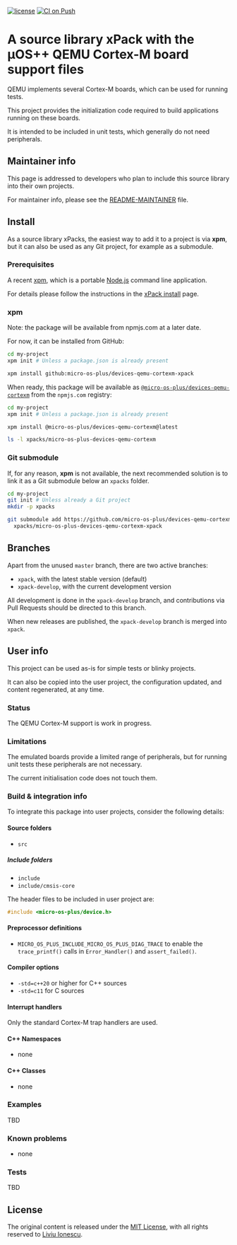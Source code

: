 [![license](https://img.shields.io/github/license/micro-os-plus/devices-qemu-cortexm-xpack)](https://github.com/micro-os-plus/devices-qemu-cortexm-xpack/blob/xpack/LICENSE)
[![CI on Push](https://github.com/micro-os-plus/devices-qemu-cortexm-xpack/workflows/CI%20on%20Push/badge.svg)](https://github.com/micro-os-plus/devices-qemu-cortexm-xpack/actions?query=workflow%3A%22CI+on+Push%22)

# A source library xPack with the µOS++ QEMU Cortex-M board support files

QEMU implements several Cortex-M boards, which can be used for running
tests.

This project provides the initialization code required to build
applications running on these boards.

It is intended to be included in unit tests, which generally do not
need peripherals.

## Maintainer info

This page is addressed to developers who plan to include this source
library into their own projects.

For maintainer info, please see the
[README-MAINTAINER](README-MAINTAINER.md) file.

## Install

As a source library xPacks, the easiest way to add it to a project is via
**xpm**, but it can also be used as any Git project, for example as a submodule.

### Prerequisites

A recent [xpm](https://xpack.github.io/xpm/),
which is a portable [Node.js](https://nodejs.org/) command line application.

For details please follow the instructions in the
[xPack install](https://xpack.github.io/install/) page.

### xpm

Note: the package will be available from npmjs.com at a later date.

For now, it can be installed from GitHub:

```sh
cd my-project
xpm init # Unless a package.json is already present

xpm install github:micro-os-plus/devices-qemu-cortexm-xpack
```

When ready, this package will be available as
[`@micro-os-plus/devices-qemu-cortexm`](https://www.npmjs.com/package/@micro-os-plus/devices-qemu-cortexm)
from the `npmjs.com` registry:

```sh
cd my-project
xpm init # Unless a package.json is already present

xpm install @micro-os-plus/devices-qemu-cortexm@latest

ls -l xpacks/micro-os-plus-devices-qemu-cortexm
```

### Git submodule

If, for any reason, **xpm** is not available, the next recommended
solution is to link it as a Git submodule below an `xpacks` folder.

```sh
cd my-project
git init # Unless already a Git project
mkdir -p xpacks

git submodule add https://github.com/micro-os-plus/devices-qemu-cortexm-xpack.git \
  xpacks/micro-os-plus-devices-qemu-cortexm-xpack
```

## Branches

Apart from the unused `master` branch, there are two active branches:

- `xpack`, with the latest stable version (default)
- `xpack-develop`, with the current development version

All development is done in the `xpack-develop` branch, and contributions via
Pull Requests should be directed to this branch.

When new releases are published, the `xpack-develop` branch is merged
into `xpack`.

## User info

This project can be used as-is for simple tests or blinky projects.

It can also be copied into
the user project, the configuration updated, and content regenerated,
at any time.

### Status

The QEMU Cortex-M support is work in progress.

### Limitations

The emulated boards provide a limited range of peripherals, but for
running unit tests these peripherals are not necessary.

The current initialisation code does not touch them.

### Build & integration info

To integrate this package into user projects, consider the following details:

#### Source folders

- `src`

##### Include folders

- `include`
- `include/cmsis-core`

The header files to be included in user project are:

```c
#include <micro-os-plus/device.h>
```

#### Preprocessor definitions

- `MICRO_OS_PLUS_INCLUDE_MICRO_OS_PLUS_DIAG_TRACE` to enable the `trace_printf()`
  calls in `Error_Handler()` and `assert_failed()`.

#### Compiler options

- `-std=c++20` or higher for C++ sources
- `-std=c11` for C sources

#### Interrupt handlers

Only the standard Cortex-M trap handlers are used.

#### C++ Namespaces

- none

#### C++ Classes

- none

### Examples

TBD

### Known problems

- none

### Tests

TBD

## License

The original content is released under the
[MIT License](https://opensource.org/licenses/MIT/),
with all rights reserved to
[Liviu Ionescu](https://github.com/ilg-ul/).
